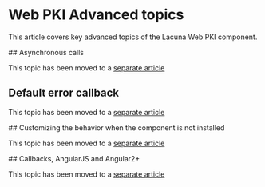 # Web PKI Advanced topics

This article covers key advanced topics of the Lacuna Web PKI component.

<a name="async" />
## Asynchronous calls

This topic has been moved to a [separate article](async.md)

<!--<a name="default-error-callback" />--> <!-- Not necessary because the name of the header below is exactly right -->
## Default error callback

This topic has been moved to a [separate article](default-error-callback.md)

<a name="customizing-not-installed" />
## Customizing the behavior when the component is not installed

This topic has been moved to a [separate article](customizing-not-installed.md)

<a name="angularjs" />
## Callbacks, AngularJS and Angular2+

This topic has been moved to a [separate article](angularjs.md)
